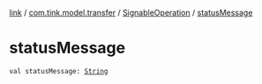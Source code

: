 [link](../../index.md) / [com.tink.model.transfer](../index.md) / [SignableOperation](index.md) / [statusMessage](./status-message.md)

# statusMessage

`val statusMessage: `[`String`](https://kotlinlang.org/api/latest/jvm/stdlib/kotlin/-string/index.html)